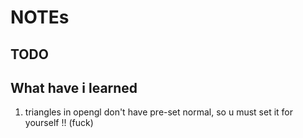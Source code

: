 # NOTEs

## TODO



## What have i learned

1. triangles in opengl don't have pre-set normal, so u must set it for yourself !! (fuck)